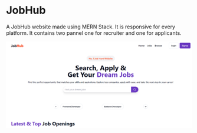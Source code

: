 # JobHub
 A JobHub website made using MERN Stack. It is responsive for every platform. It contains two pannel one for recruiter and one for applicants.


![alt text](image.png)